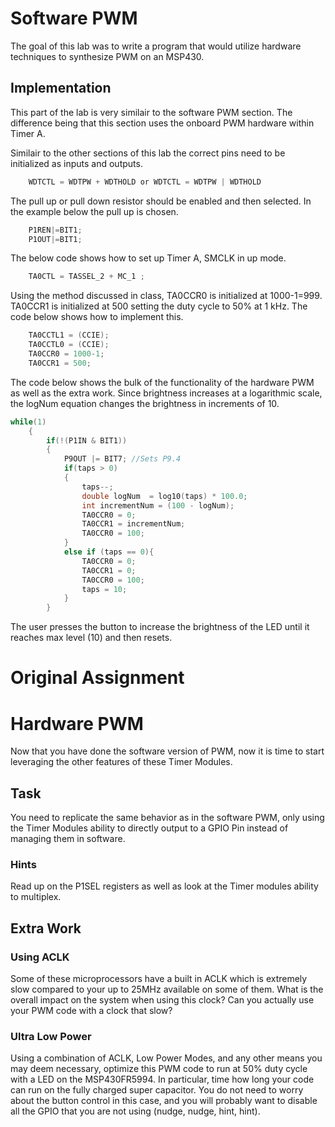 # Software PWM

The goal of this lab was to write a program that would utilize hardware techniques to synthesize PWM on an MSP430.

## Implementation

This part of the lab is very similair to the software PWM section. The difference being that this section uses the onboard PWM hardware within Timer A. 

Similair to the other sections of this lab the correct pins need to be initialized as inputs and outputs. 

```c
	WDTCTL = WDTPW + WDTHOLD or WDTCTL = WDTPW | WDTHOLD
```
The pull up or pull down resistor should be enabled and then selected. In the example below the pull up is chosen.

```c
	P1REN|=BIT1;
	P1OUT|=BIT1; 
```

The below code shows how to set up Timer A, SMCLK in up mode.
```c
	TA0CTL = TASSEL_2 + MC_1 ;

```

Using the method discussed in class, TA0CCR0 is initialized at 1000-1=999. TA0CCR1 is initialized at 500 setting the duty cycle to 50% at 1 kHz. The code below shows how to implement this.
```c
	TA0CCTL1 = (CCIE);
	TA0CCTL0 = (CCIE);
	TA0CCR0 = 1000-1;                        
	TA0CCR1 = 500;                           

```
The code below shows the bulk of the functionality of the hardware PWM as well as the extra work. Since brightness increases at a logarithmic scale, the logNum equation changes the brightness in increments of 10.  
```c
while(1)
    {
        if(!(P1IN & BIT1))
        {
            P9OUT |= BIT7; //Sets P9.4
            if(taps > 0)
            {
                taps--;
                double logNum  = log10(taps) * 100.0;
                int incrementNum = (100 - logNum);
                TA0CCR0 = 0;
                TA0CCR1 = incrementNum;
                TA0CCR0 = 100;
            }
            else if (taps == 0){
                TA0CCR0 = 0;
                TA0CCR1 = 0;
                TA0CCR0 = 100;
                taps = 10;
            }
        }
```
The user presses the button to increase the brightness of the LED until it reaches max level (10) and then resets.
# Original Assignment
# Hardware PWM
Now that you have done the software version of PWM, now it is time to start leveraging the other features of these Timer Modules.

## Task
You need to replicate the same behavior as in the software PWM, only using the Timer Modules ability to directly output to a GPIO Pin instead of managing them in software. 

### Hints 
Read up on the P1SEL registers as well as look at the Timer modules ability to multiplex.

## Extra Work
### Using ACLK
Some of these microprocessors have a built in ACLK which is extremely slow compared to your up to 25MHz available on some of them. What is the overall impact on the system when using this clock? Can you actually use your PWM code with a clock that slow?

### Ultra Low Power
Using a combination of ACLK, Low Power Modes, and any other means you may deem necessary, optimize this PWM code to run at 50% duty cycle with a LED on the MSP430FR5994. In particular, time how long your code can run on the fully charged super capacitor. You do not need to worry about the button control in this case, and you will probably want to disable all the GPIO that you are not using (nudge, nudge, hint, hint).